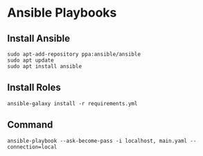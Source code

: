 # Ansible Playbooks

## Install Ansible

```
sudo apt-add-repository ppa:ansible/ansible
sudo apt update
sudo apt install ansible
```

## Install Roles

```
ansible-galaxy install -r requirements.yml
```

## Command

```
ansible-playbook --ask-become-pass -i localhost, main.yaml --connection=local
```
